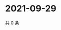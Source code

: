 # 2021-09-29

共 0 条

<!-- BEGIN WEIBO -->
<!-- 最后更新时间 Wed Sep 29 2021 17:13:21 GMT+0800 (China Standard Time) -->

<!-- END WEIBO -->
